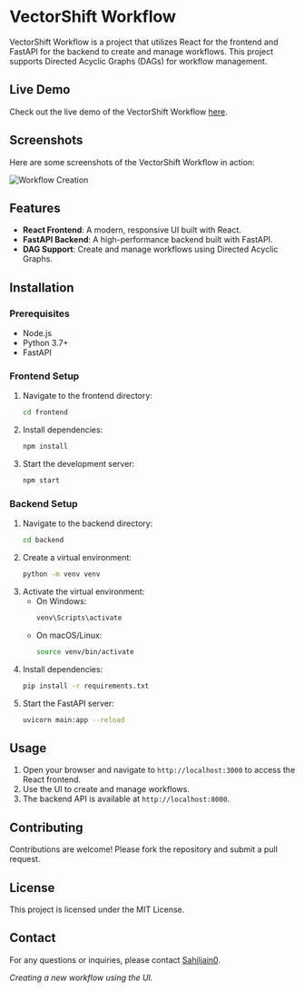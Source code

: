 # VectorShift Workflow

VectorShift Workflow is a project that utilizes React for the frontend and FastAPI for the backend to create and manage workflows. This project supports Directed Acyclic Graphs (DAGs) for workflow management.

## Live Demo

Check out the live demo of the VectorShift Workflow 
[here](https://webflow-assessment-ufcr.vercel.app/).



## Screenshots

Here are some screenshots of the VectorShift Workflow in action:

![Workflow Creation](https://github.com/user-attachments/assets/a3bf2d92-26a6-409a-9ca6-8465927950ce)

## Features

- **React Frontend**: A modern, responsive UI built with React.
- **FastAPI Backend**: A high-performance backend built with FastAPI.
- **DAG Support**: Create and manage workflows using Directed Acyclic Graphs.

## Installation

### Prerequisites

- Node.js
- Python 3.7+
- FastAPI

### Frontend Setup

1. Navigate to the frontend directory:
    ```bash
    cd frontend
    ```
2. Install dependencies:
    ```bash
    npm install
    ```
3. Start the development server:
    ```bash
    npm start
    ```

### Backend Setup

1. Navigate to the backend directory:
    ```bash
    cd backend
    ```
2. Create a virtual environment:
    ```bash
    python -m venv venv
    ```
3. Activate the virtual environment:
    - On Windows:
        ```bash
        venv\Scripts\activate
        ```
    - On macOS/Linux:
        ```bash
        source venv/bin/activate
        ```
4. Install dependencies:
    ```bash
    pip install -r requirements.txt
    ```
5. Start the FastAPI server:
    ```bash
    uvicorn main:app --reload
    ```

## Usage

1. Open your browser and navigate to `http://localhost:3000` to access the React frontend.
2. Use the UI to create and manage workflows.
3. The backend API is available at `http://localhost:8000`.

## Contributing

Contributions are welcome! Please fork the repository and submit a pull request.

## License

This project is licensed under the MIT License.

## Contact

For any questions or inquiries, please contact [Sahiljain0](mailto:jainsahil760@gmail.com).

*Creating a new workflow using the UI.*


















